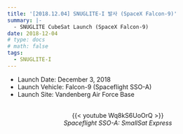 ```yaml
---
title: '[2018.12.04] SNUGLITE-I 발사 (SpaceX Falcon-9)'
summary: |- 
  - SNUGLITE CubeSat Launch (SpaceX Falcon-9)
date: 2018-12-04
# type: docs
# math: false
tags:
  - SNUGLITE-I
---
```


<!-------------------------------------------------------------------------------------->

- Launch Date: December 3, 2018
- Launch Vehicle: Falcon-9 (Spaceflight SSO-A)
- Launch Site: Vandenberg Air Force Base

<figure style="text-align: center;">

</br> {{< youtube Wq8kS6UoOrQ >}} </br>
 *Spaceflight SSO-A: SmallSat Express*

</figure>


